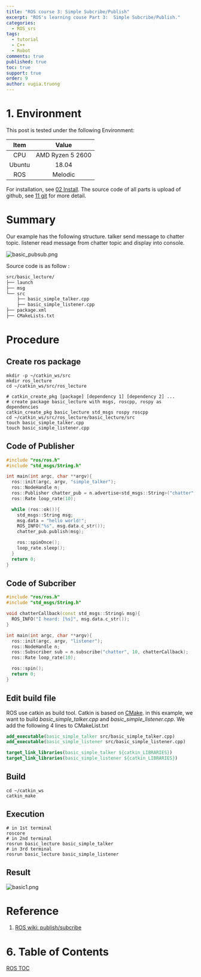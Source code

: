 ```yaml
---
title: "ROS course 3: Simple Subcribe/Publish"
excerpt: "ROS's learning couse Part 3:  Simple Subcribe/Publish."
categories: 
  - ROS_srs
tags: 
  - tutorial
  - C++
  - Robot
comments: true
published: true
toc: true
support: true
order: 9
author: vugia.truong
---
```


# 1. Environment

This post is tested under the following Environment:

| Item | Value |
|:-:|:-:|
| CPU | AMD Ryzen 5 2600 |
| Ubuntu | 18.04 |
| ROS | Melodic |

For  installation, see [02 Install](/ros_srs/002_install). 
The source code of all parts is upload of github, see 
[11 git](/ros_srs/011_git_repo) for more detail.

# Summary

Our example has the following structure. talker send message to chatter topic. 
listener read message from chatter topic and display into console.

![basic_pubsub.png](https://qiita-image-store.s3.amazonaws.com/0/254442/0b59b42c-6381-c5a2-25c7-6b22052386ec.png)

Source code is as follow :

```bash
src/basic_lecture/
├── launch
├── msg
└── src
    ├── basic_simple_talker.cpp
    ├── basic_simple_listener.cpp        
├── package.xml
├── CMakeLists.txt
```

# Procedure

## Create ros package

```shell
mkdir -p ~/catkin_ws/src
mkdir ros_lecture
cd ~/catkin_ws/src/ros_lecture

# catkin_create_pkg [package] [dependency 1] [dependency 2] ...
# create package basic_lecture with msgs, roscpp, rospy as dependencies
catkin_create_pkg basic_lecture std_msgs rospy roscpp
cd ~/catkin_ws/src/ros_lecture/basic_lecture/src
touch basic_simple_talker.cpp
touch basic_simple_listener.cpp
```

## Code of Publisher

```c++
#include "ros/ros.h"
#include "std_msgs/String.h"

int main(int argc, char **argv){
  ros::init(argc, argv, "simple_talker");
  ros::NodeHandle n;
  ros::Publisher chatter_pub = n.advertise<std_msgs::String>("chatter", 10);
  ros::Rate loop_rate(10);

  while (ros::ok()){
    std_msgs::String msg;
    msg.data = "hello world!";
    ROS_INFO("%s", msg.data.c_str());
    chatter_pub.publish(msg);

    ros::spinOnce();
    loop_rate.sleep();
  }
  return 0;
}
```

## Code of Subcriber

```c++
#include "ros/ros.h"
#include "std_msgs/String.h"

void chatterCallback(const std_msgs::String& msg){
  ROS_INFO("I heard: [%s]", msg.data.c_str());
}

int main(int argc, char **argv){
  ros::init(argc, argv, "listener");
  ros::NodeHandle n;
  ros::Subscriber sub = n.subscribe("chatter", 10, chatterCallback);
  ros::Rate loop_rate(10);

  ros::spin();
  return 0;
}
```

## Edit build file

ROS use catkin as build tool. Catkin is based on [CMake](https://cmake.org/). 
in this example, we want to build *basic_simple_talker.cpp* and *basic_simple_listener.cpp*. 
We add the following 4 lines to CMakeList.txt

```cmake
add_executable(basic_simple_talker src/basic_simple_talker.cpp)
add_executable(basic_simple_listener src/basic_simple_listener.cpp)

target_link_libraries(basic_simple_talker ${catkin_LIBRARIES})
target_link_libraries(basic_simple_listener ${catkin_LIBRARIES})
```

## Build

```shell
cd ~/catkin_ws
catkin_make
```

## Execution

```shell
# in 1st terminal
roscore
# in 2nd terminal
rosrun basic_lecture basic_simple_talker
# in 3rd terminal
rosrun basic_lecture basic_simple_listener
```

## Result

![basic1.png](https://qiita-image-store.s3.amazonaws.com/0/254442/2bd0dc92-b57a-9439-6178-78441d14521f.png)

# Reference
1. [ROS wiki: publish/subcribe](http://wiki.ros.org/ROS/Tutorials/WritingPublisherSubscriber%28c%2B%2B%29)


# 6. Table of Contents

[ROS TOC](/ros_srs/000_TOC/)


